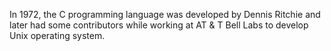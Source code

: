 
In 1972, the C programming language was developed by Dennis Ritchie and later had some contributors 
while working at AT & T Bell Labs to develop Unix operating system.

